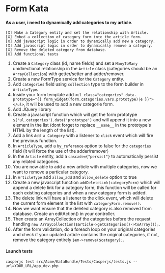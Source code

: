 Form Kata
=========

#### As a user, i need to dynamically add categories to my article.

```
[X] Make a Category entity and set the relationship with Article.
[X] Embed a collection of category form into the article form.
[X] Add javascript logic in order to dynamically add new a category.
[X] Add javascript logic in order to dynamically remove a category.
[X] Remove the deleted category from database.
[X] Add functional tests
```

1. Create a `Category` class (id, name fields) and set a `ManyToMany` unidirectional relationship in the `Article` class (categories should be an `ArrayCollection`) with getter/setter and adder/remover.
2. Create a new FormType service for the `Category` entity.
3. Add `categories` field using `collection` type to the form builder in `ArticleType`.
4. Inside your form template add `<ul class="categories" data-prototype="{{ form_widget(form.categories.vars.prototype)|e }}"></ul>`, it will be used to add a new categorie form.
5. Add JQuery library
6. Create a javascript function which will get the form prototype `$('ul.categories').data('prototype')` and will append it into a new element in the list (dont forget to replace `__name__` in the prototype's HTML by the length of the list).
7. Add a link `Add a Category` with a listener to `click` event which will fire the previous function.
8. In `ArticleType`, add a `by_reference` option to false for the `categories` field (it will force the use of the adder/remover)
9. In the `Article` entity, add a `cascade={"persist"}` to automatically persist any related categories.
10. You are now able to add a new article with multiple categories, now we want to remove a particular category.
11. In `ArticleType` add `allow_add` and `allow_delete` option to true
12. Create a new javascript function `addDeleteLink(categoryForm)` which will append a delete link for a category form, this function will be called for each existing categories and when a new category form is added.
13. The delete link will have a listener to the click event, which will delete the current form element in the list with `categoryForm.remove()`.
14. Now we want ensure that the deleted category is also removed from database. Create an editAction() in your controller.
15. Then create an ArrayCollection of the categories before the request handling `new ArrayCollection($article->getCategories()->toArray());`.
16. After the form validation, do a foreach loop on your original categories and check if your updated article contains the original categories, if not, remove the category entirely `$em->remove($category);`.

#### Launch tests
```
casperjs test src/Acme/KataBundle/Tests/Casperjs/tests.js --url=YOUR_URL/app_dev.php
```
